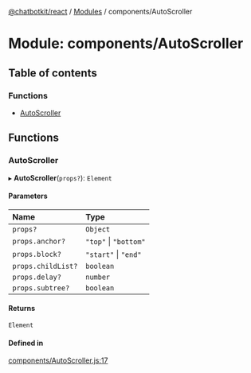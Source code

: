 [@chatbotkit/react](../README.md) / [Modules](../modules.md) / components/AutoScroller

# Module: components/AutoScroller

## Table of contents

### Functions

- [AutoScroller](components_AutoScroller.md#autoscroller)

## Functions

### AutoScroller

▸ **AutoScroller**(`props?`): `Element`

#### Parameters

| Name | Type |
| :------ | :------ |
| `props?` | `Object` |
| `props.anchor?` | ``"top"`` \| ``"bottom"`` |
| `props.block?` | ``"start"`` \| ``"end"`` |
| `props.childList?` | `boolean` |
| `props.delay?` | `number` |
| `props.subtree?` | `boolean` |

#### Returns

`Element`

#### Defined in

[components/AutoScroller.js:17](https://github.com/chatbotkit/node-sdk/blob/main/packages/react/src/components/AutoScroller.js#L17)
